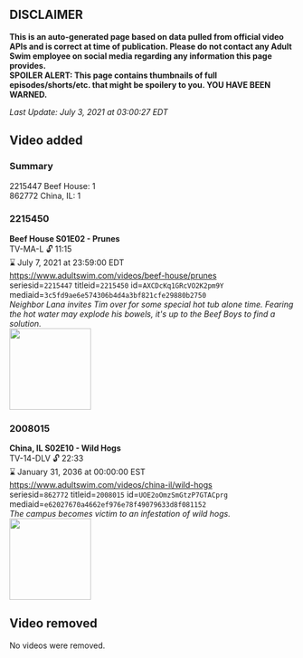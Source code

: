 ## DISCLAIMER
**This is an auto-generated page based on data pulled from official video APIs and is correct at time of publication. Please do not contact any Adult Swim employee on social media regarding any information this page provides.**  
**SPOILER ALERT: This page contains thumbnails of full episodes/shorts/etc. that might be spoilery to you. YOU HAVE BEEN WARNED.**  

_Last Update: July 3, 2021 at 03:00:27 EDT_
## Video added
### Summary
2215447 Beef House: 1  
862772 China, IL: 1  
### 2215450
**Beef House S01E02 - Prunes**  
TV-MA-L 🔓 11:15  
⌛ July 7, 2021 at 23:59:00 EDT  
https://www.adultswim.com/videos/beef-house/prunes  
seriesid=`2215447` titleid=`2215450` id=`AXCDcKq1GRcVO2K2pm9Y` mediaid=`3c5fd9ae6e574306b4d4a3bf821cfe29880b2750`  
_Neighbor Lana invites Tim over for some special hot tub alone time. Fearing the hot water may explode his bowels, it's up to the Beef Boys to find a solution._  
<a href="https://media.cdn.adultswim.com/uploads/20200226/thumbnails/2_202261639201-BeefHouse_103_dup-20200106.jpg"><img src="https://media.cdn.adultswim.com/uploads/20200226/thumbnails/2_202261639201-BeefHouse_103_dup-20200106.jpg" height="144px" /></a>
### 2008015
**China, IL S02E10 - Wild Hogs**  
TV-14-DLV 🔓 22:33  
⌛ January 31, 2036 at 00:00:00 EST  
https://www.adultswim.com/videos/china-il/wild-hogs  
seriesid=`862772` titleid=`2008015` id=`UOE2oOmzSmGtzP7GTACprg` mediaid=`e62027670a4662ef976e78f49079633d8f081152`  
_The campus becomes victim to an infestation of wild hogs._  
<a href="https://media.cdn.adultswim.com/uploads/20200302/thumbnails/2_2032164978-chinail_020_dup-20131121.jpg"><img src="https://media.cdn.adultswim.com/uploads/20200302/thumbnails/2_2032164978-chinail_020_dup-20131121.jpg" height="144px" /></a>
## Video removed
No videos were removed.  
